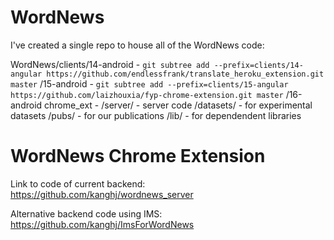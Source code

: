 # WordNews

I've created a single repo to house all of the WordNews code:

  WordNews/clients/14-android - `git subtree add --prefix=clients/14-angular https://github.com/endlessfrank/translate_heroku_extension.git master`
                  /15-android - `git subtree add --prefix=clients/15-angular https://github.com/laizhouxia/fyp-chrome-extension.git master`
                  /16-android chrome_ext - 
          /server/ - server code
          /datasets/ - for experimental datasets
          /pubs/ - for our publications
          /lib/ - for dependendent libraries

WordNews Chrome Extension
=========================

Link to code of current backend: https://github.com/kanghj/wordnews_server

Alternative backend code using IMS: https://github.com/kanghj/ImsForWordNews
